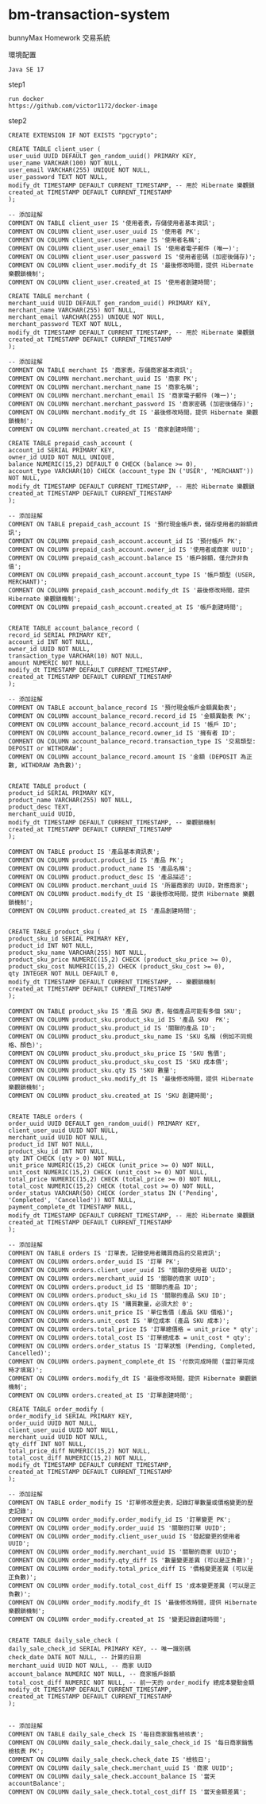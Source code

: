 # bm-transaction-systembunnyMax Homework 交易系統環境配置    Java SE 17    step1    run docker    https://github.com/victor1172/docker-imagestep2    CREATE EXTENSION IF NOT EXISTS "pgcrypto";    CREATE TABLE client_user (    user_uuid UUID DEFAULT gen_random_uuid() PRIMARY KEY,    user_name VARCHAR(100) NOT NULL,    user_email VARCHAR(255) UNIQUE NOT NULL,    user_password TEXT NOT NULL,    modify_dt TIMESTAMP DEFAULT CURRENT_TIMESTAMP, -- 用於 Hibernate 樂觀鎖    created_at TIMESTAMP DEFAULT CURRENT_TIMESTAMP    );        -- 添加註解    COMMENT ON TABLE client_user IS '使用者表，存儲使用者基本資訊';    COMMENT ON COLUMN client_user.user_uuid IS '使用者 PK';    COMMENT ON COLUMN client_user.user_name IS '使用者名稱';    COMMENT ON COLUMN client_user.user_email IS '使用者電子郵件 (唯一)';    COMMENT ON COLUMN client_user.user_password IS '使用者密碼 (加密後儲存)';    COMMENT ON COLUMN client_user.modify_dt IS '最後修改時間，提供 Hibernate 樂觀鎖機制';    COMMENT ON COLUMN client_user.created_at IS '使用者創建時間';        CREATE TABLE merchant (    merchant_uuid UUID DEFAULT gen_random_uuid() PRIMARY KEY,    merchant_name VARCHAR(255) NOT NULL,    merchant_email VARCHAR(255) UNIQUE NOT NULL,    merchant_password TEXT NOT NULL,    modify_dt TIMESTAMP DEFAULT CURRENT_TIMESTAMP, -- 用於 Hibernate 樂觀鎖    created_at TIMESTAMP DEFAULT CURRENT_TIMESTAMP    );        -- 添加註解    COMMENT ON TABLE merchant IS '商家表，存儲商家基本資訊';    COMMENT ON COLUMN merchant.merchant_uuid IS '商家 PK';    COMMENT ON COLUMN merchant.merchant_name IS '商家名稱';    COMMENT ON COLUMN merchant.merchant_email IS '商家電子郵件 (唯一)';    COMMENT ON COLUMN merchant.merchant_password IS '商家密碼 (加密後儲存)';    COMMENT ON COLUMN merchant.modify_dt IS '最後修改時間，提供 Hibernate 樂觀鎖機制';    COMMENT ON COLUMN merchant.created_at IS '商家創建時間';        CREATE TABLE prepaid_cash_account (    account_id SERIAL PRIMARY KEY,    owner_id UUID NOT NULL UNIQUE,    balance NUMERIC(15,2) DEFAULT 0 CHECK (balance >= 0),    account_type VARCHAR(10) CHECK (account_type IN ('USER', 'MERCHANT')) NOT NULL,    modify_dt TIMESTAMP DEFAULT CURRENT_TIMESTAMP, -- 用於 Hibernate 樂觀鎖    created_at TIMESTAMP DEFAULT CURRENT_TIMESTAMP    );        -- 添加註解    COMMENT ON TABLE prepaid_cash_account IS '預付現金帳戶表，儲存使用者的餘額資訊';    COMMENT ON COLUMN prepaid_cash_account.account_id IS '預付帳戶 PK';    COMMENT ON COLUMN prepaid_cash_account.owner_id IS '使用者或商家 UUID';    COMMENT ON COLUMN prepaid_cash_account.balance IS '帳戶餘額，僅允許非負值';    COMMENT ON COLUMN prepaid_cash_account.account_type IS '帳戶類型 (USER, MERCHANT)';    COMMENT ON COLUMN prepaid_cash_account.modify_dt IS '最後修改時間，提供 Hibernate 樂觀鎖機制';    COMMENT ON COLUMN prepaid_cash_account.created_at IS '帳戶創建時間';            CREATE TABLE account_balance_record (    record_id SERIAL PRIMARY KEY,    account_id INT NOT NULL,    owner_id UUID NOT NULL,    transaction_type VARCHAR(10) NOT NULL,    amount NUMERIC NOT NULL,    modify_dt TIMESTAMP DEFAULT CURRENT_TIMESTAMP,    created_at TIMESTAMP DEFAULT CURRENT_TIMESTAMP    );        -- 添加註解    COMMENT ON TABLE account_balance_record IS '預付現金帳戶金額異動表';    COMMENT ON COLUMN account_balance_record.record_id IS '金額異動表 PK';    COMMENT ON COLUMN account_balance_record.account_id IS '帳戶 ID';    COMMENT ON COLUMN account_balance_record.owner_id IS '擁有者 ID';    COMMENT ON COLUMN account_balance_record.transaction_type IS '交易類型: DEPOSIT or WITHDRAW';    COMMENT ON COLUMN account_balance_record.amount IS '金額 (DEPOSIT 為正數, WITHDRAW 為負數)';            CREATE TABLE product (    product_id SERIAL PRIMARY KEY,    product_name VARCHAR(255) NOT NULL,    product_desc TEXT,    merchant_uuid UUID,    modify_dt TIMESTAMP DEFAULT CURRENT_TIMESTAMP, -- 樂觀鎖機制    created_at TIMESTAMP DEFAULT CURRENT_TIMESTAMP    );        COMMENT ON TABLE product IS '產品基本資訊表';    COMMENT ON COLUMN product.product_id IS '產品 PK';    COMMENT ON COLUMN product.product_name IS '產品名稱';    COMMENT ON COLUMN product.product_desc IS '產品描述';    COMMENT ON COLUMN product.merchant_uuid IS '所屬商家的 UUID，對應商家';    COMMENT ON COLUMN product.modify_dt IS '最後修改時間，提供 Hibernate 樂觀鎖機制';    COMMENT ON COLUMN product.created_at IS '產品創建時間';            CREATE TABLE product_sku (    product_sku_id SERIAL PRIMARY KEY,    product_id INT NOT NULL,    product_sku_name VARCHAR(255) NOT NULL,    product_sku_price NUMERIC(15,2) CHECK (product_sku_price >= 0),    product_sku_cost NUMERIC(15,2) CHECK (product_sku_cost >= 0),    qty INTEGER NOT NULL DEFAULT 0,    modify_dt TIMESTAMP DEFAULT CURRENT_TIMESTAMP, -- 樂觀鎖機制    created_at TIMESTAMP DEFAULT CURRENT_TIMESTAMP    );        COMMENT ON TABLE product_sku IS '產品 SKU 表，每個產品可能有多個 SKU';    COMMENT ON COLUMN product_sku.product_sku_id IS '產品 SKU  PK';    COMMENT ON COLUMN product_sku.product_id IS '關聯的產品 ID';    COMMENT ON COLUMN product_sku.product_sku_name IS 'SKU 名稱 (例如不同規格、顏色)';    COMMENT ON COLUMN product_sku.product_sku_price IS 'SKU 售價';    COMMENT ON COLUMN product_sku.product_sku_cost IS 'SKU 成本價';    COMMENT ON COLUMN product_sku.qty IS 'SKU 數量';    COMMENT ON COLUMN product_sku.modify_dt IS '最後修改時間，提供 Hibernate 樂觀鎖機制';    COMMENT ON COLUMN product_sku.created_at IS 'SKU 創建時間';            CREATE TABLE orders (    order_uuid UUID DEFAULT gen_random_uuid() PRIMARY KEY,    client_user_uuid UUID NOT NULL,    merchant_uuid UUID NOT NULL,    product_id INT NOT NULL,    product_sku_id INT NOT NULL,    qty INT CHECK (qty > 0) NOT NULL,    unit_price NUMERIC(15,2) CHECK (unit_price >= 0) NOT NULL,    unit_cost NUMERIC(15,2) CHECK (unit_cost >= 0) NOT NULL,    total_price NUMERIC(15,2) CHECK (total_price >= 0) NOT NULL,    total_cost NUMERIC(15,2) CHECK (total_cost >= 0) NOT NULL,    order_status VARCHAR(50) CHECK (order_status IN ('Pending', 'Completed', 'Cancelled')) NOT NULL,    payment_complete_dt TIMESTAMP NULL,    modify_dt TIMESTAMP DEFAULT CURRENT_TIMESTAMP, -- 用於 Hibernate 樂觀鎖    created_at TIMESTAMP DEFAULT CURRENT_TIMESTAMP    );        -- 添加註解    COMMENT ON TABLE orders IS '訂單表，記錄使用者購買商品的交易資訊';    COMMENT ON COLUMN orders.order_uuid IS '訂單 PK';    COMMENT ON COLUMN orders.client_user_uuid IS '關聯的使用者 UUID';    COMMENT ON COLUMN orders.merchant_uuid IS '關聯的商家 UUID';    COMMENT ON COLUMN orders.product_id IS '關聯的產品 ID';    COMMENT ON COLUMN orders.product_sku_id IS '關聯的產品 SKU ID';    COMMENT ON COLUMN orders.qty IS '購買數量，必須大於 0';    COMMENT ON COLUMN orders.unit_price IS '單位售價 (產品 SKU 價格)';    COMMENT ON COLUMN orders.unit_cost IS '單位成本 (產品 SKU 成本)';    COMMENT ON COLUMN orders.total_price IS '訂單總價格 = unit_price * qty';    COMMENT ON COLUMN orders.total_cost IS '訂單總成本 = unit_cost * qty';    COMMENT ON COLUMN orders.order_status IS '訂單狀態 (Pending, Completed, Cancelled)';    COMMENT ON COLUMN orders.payment_complete_dt IS '付款完成時間 (當訂單完成時才填寫)';    COMMENT ON COLUMN orders.modify_dt IS '最後修改時間，提供 Hibernate 樂觀鎖機制';    COMMENT ON COLUMN orders.created_at IS '訂單創建時間';        CREATE TABLE order_modify (    order_modify_id SERIAL PRIMARY KEY,    order_uuid UUID NOT NULL,    client_user_uuid UUID NOT NULL,    merchant_uuid UUID NOT NULL,    qty_diff INT NOT NULL,    total_price_diff NUMERIC(15,2) NOT NULL,    total_cost_diff NUMERIC(15,2) NOT NULL,    modify_dt TIMESTAMP DEFAULT CURRENT_TIMESTAMP,    created_at TIMESTAMP DEFAULT CURRENT_TIMESTAMP    );        -- 添加註解    COMMENT ON TABLE order_modify IS '訂單修改歷史表，記錄訂單數量或價格變更的歷史記錄';    COMMENT ON COLUMN order_modify.order_modify_id IS '訂單變更 PK';    COMMENT ON COLUMN order_modify.order_uuid IS '關聯的訂單 UUID';    COMMENT ON COLUMN order_modify.client_user_uuid IS '發起變更的使用者 UUID';    COMMENT ON COLUMN order_modify.merchant_uuid IS '關聯的商家 UUID';    COMMENT ON COLUMN order_modify.qty_diff IS '數量變更差異 (可以是正負數)';    COMMENT ON COLUMN order_modify.total_price_diff IS '價格變更差異 (可以是正負數)';    COMMENT ON COLUMN order_modify.total_cost_diff IS '成本變更差異 (可以是正負數)';    COMMENT ON COLUMN order_modify.modify_dt IS '最後修改時間，提供 Hibernate 樂觀鎖機制';    COMMENT ON COLUMN order_modify.created_at IS '變更記錄創建時間';            CREATE TABLE daily_sale_check (    daily_sale_check_id SERIAL PRIMARY KEY, -- 唯一識別碼    check_date DATE NOT NULL, -- 計算的日期    merchant_uuid UUID NOT NULL, -- 商家 UUID    account_balance NUMERIC NOT NULL, -- 商家帳戶餘額    total_cost_diff NUMERIC NOT NULL, -- 前一天的 order_modify 總成本變動金額    modify_dt TIMESTAMP DEFAULT CURRENT_TIMESTAMP,    created_at TIMESTAMP DEFAULT CURRENT_TIMESTAMP    );            -- 添加註解    COMMENT ON TABLE daily_sale_check IS '每日商家銷售檢核表';    COMMENT ON COLUMN daily_sale_check.daily_sale_check_id IS '每日商家銷售檢核表 PK';    COMMENT ON COLUMN daily_sale_check.check_date IS '檢核日';    COMMENT ON COLUMN daily_sale_check.merchant_uuid IS '商家 UUID';    COMMENT ON COLUMN daily_sale_check.account_balance IS '當天accountBalance';    COMMENT ON COLUMN daily_sale_check.total_cost_diff IS '當天金額差異';